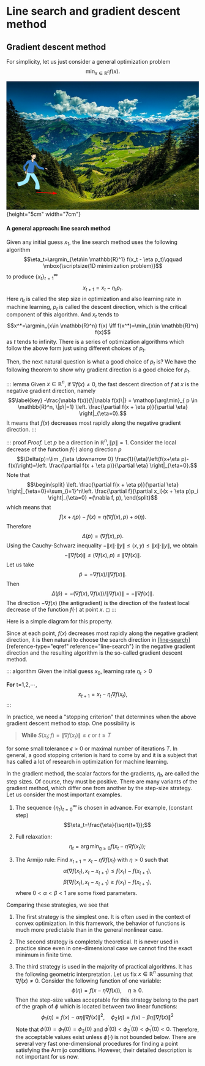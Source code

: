 # Line search and gradient descent method

## Gradient descent method

For simplicity, let us just consider a general optimization problem
$$\label{optmodel}
\min_{x\in \mathbb{R}^n } f(x).$$

![image](figures/diag_GD.png){height="5cm" width="7cm"}

#### A general approach: line search method

Given any initial guess $x_1$, the line search method uses the following
algorithm
$$\eta_t=\argmin_{\eta\in \mathbb{R}^1} f(x_t - \eta p_t)\qquad \mbox{\scriptsize(1D minimization problem)}$$
to produce $\{ x_{t}\}_{t=1}^{\infty}$ $$\label{line-search}
x_{t+1} = x_{t} - \eta_t p_t.$$ Here $\eta_t$ is called the step size in
optimization and also learning rate in machine learning, $p_t$ is called
the descent direction, which is the critical component of this
algorithm. And $x_t$ tends to
$$x^*=\argmin_{x\in \mathbb{R}^n} f(x) \iff f(x^*)=\min_{x\in \mathbb{R}^n} f(x)$$
as $t$ tends to infinity. There is a series of optimization algorithms
which follow the above form just using different choices of $p_t$.

Then, the next natural question is what a good choice of $p_t$ is? We
have the following theorem to show why gradient direction is a good
choice for $p_t$.

::: lemma
Given $x \in \mathbb{R}^n$, if $\nabla f(x)\neq 0$, the fast descent
direction of $f$ at $x$ is the negative gradient direction, namely
$$\label{key}
-\frac{\nabla f(x)}{\|\nabla f(x)\|} = \mathop{\arg\min}_{ p \in \mathbb{R}^n, \|p\|=1} \left. \frac{\partial f(x + \eta p)}{\partial \eta} \right|_{\eta=0}.$$
It means that $f(x)$ decreases most rapidly along the negative gradient
direction.
:::

::: proof
*Proof.* Let $p$ be a direction in $\mathbb{R}^{n},\|p\|=1$. Consider
the local decrease of the function $f(\cdot)$ along direction $p$
$$\Delta(p)=\lim _{\eta \downarrow 0} \frac{1}{\eta}\left(f(x+\eta p)-f(x)\right)=\left. \frac{\partial f(x + \eta p)}{\partial \eta} \right|_{\eta=0}.$$
Note that $$\begin{split}
\left. \frac{\partial f(x + \eta p)}{\partial \eta} \right|_{\eta=0}=\sum_{i=1}^n\left. \frac{\partial f}{\partial x_i}(x + \eta p)p_i \right|_{\eta=0} =(\nabla f, p),
\end{split}$$ which means that
$$f(x+\eta p)-f(x)=\eta(\nabla f(x), p)+o(\eta) .$$ Therefore
$$\Delta(p)=(\nabla f(x), p).$$ Using the Cauchy-Schwarz inequality
$-\|x\| \cdot\|y\| \leq( x, y) \leq\|x\| \cdot\|y\|,$ we obtain
$$-\|\nabla f(x)\| \le (\nabla f(x), p)\le \|\nabla f(x)\| .$$ Let us
take $$\bar{p}=-\nabla f(x) /\|\nabla f(x)\|.$$ Then
$$\Delta(\bar{p})=-(\nabla f(x), \nabla f(x)) /\|\nabla f(x)\|=-\|\nabla f(x)\|.$$
The direction $-\nabla f(x)$ (the antigradient) is the direction of the
fastest local decrease of the function $f(\cdot)$ at point $x.$ ◻
:::

Here is a simple diagram for this property.

Since at each point, $f(x)$ decreases most rapidly along the negative
gradient direction, it is then natural to choose the search direction in
[\[line-search\]](#line-search){reference-type="eqref"
reference="line-search"} in the negative gradient direction and the
resulting algorithm is the so-called gradient descent method.

::: algorithm
Given the initial guess $x_0$, learning rate $\eta_t>0$

**For** t=1,2,$\cdots$,\
$$\label{key}
    x_{t+1} =  x_{t} - \eta_{t} \nabla f({x}_{t}),$$
:::

In practice, we need a "stopping criterion" that determines when the
above gradient descent method to stop. One possibility is

> **While** $S(x_t; f) = \|\nabla f(x_t)\|\le \epsilon$ or $t \ge T$

for some small tolerance $\epsilon>0$ or maximal number of iterations
$T$. In general, a good stopping criterion is hard to come by and it is
a subject that has called a lot of research in optimization for machine
learning.

In the gradient method, the scalar factors for the gradients,
$\eta_{t},$ are called the step sizes. Of course, they must be positive.
There are many variants of the gradient method, which differ one from
another by the step-size strategy. Let us consider the most important
examples.

1.  The sequence $\left\{\eta_t\right\}_{t=0}^{\infty}$ is chosen in
    advance. For example, (constant step)
    $$\eta_t=\frac{\eta}{\sqrt{t+1}};$$

2.  Full relaxation:
    $$\eta_t=\arg \min _{\eta \geq 0} f\left(x_t-\eta \nabla f\left(x_t\right)\right);$$

3.  The Armijo rule: Find $x_{t+1}=x_t-\eta \nabla f\left(x_t\right)$
    with $\eta>0$ such that
    $$\alpha\left(\nabla f\left(x_t\right), x_t-x_{t+1}\right) \leq f\left(x_t\right)-f\left(x_{t+1}\right),$$
    $$\beta\left(\nabla f\left(x_t\right), x_t-x_{t+1}\right) \geq f\left(x_t\right)-f\left(x_{t+1}\right),$$
    where $0<\alpha<\beta<1$ are some fixed parameters.

Comparing these strategies, we see that

1.  The first strategy is the simplest one. It is often used in the
    context of convex optimization. In this framework, the behavior of
    functions is much more predictable than in the general nonlinear
    case.

2.  The second strategy is completely theoretical. It is never used in
    practice since even in one-dimensional case we cannot find the exact
    minimum in finite time.

3.  The third strategy is used in the majority of practical algorithms.
    It has the following geometric interpretation. Let us fix
    $x \in \mathbb{R}^{n}$ assuming that $\nabla f(x) \neq 0$. Consider
    the following function of one variable:
    $$\phi (\eta)=f(x-\eta \nabla f(x)),\quad \eta\ge0.$$ Then the
    step-size values acceptable for this strategy belong to the part of
    the graph of $\phi$ which is located between two linear functions:
    $$\phi_{1}(\eta)=f(x)-\alpha \eta\|\nabla f(x)\|^{2}, \quad \phi_{2}(\eta)=f(x)-\beta \eta\|\nabla f(x)\|^{2}$$
    Note that $\phi(0)=\phi_{1}(0)=\phi_{2}(0)$ and
    $\phi^{\prime}(0)<\phi_{2}^{\prime}(0)<\phi_{1}^{\prime}(0)<0 .$
    Therefore, the acceptable values exist unless $\phi(\cdot)$ is not
    bounded below. There are several very fast one-dimensional
    procedures for finding a point satisfying the Armijo conditions.
    However, their detailed description is not important for us now.
